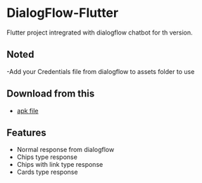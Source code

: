 # DialogFlow-Flutter

Flutter project intregrated with dialogflow chatbot for th version.

## Noted 
-Add your Credentials file from dialogflow to assets folder to use

## Download from this 
- [apk file](https://drive.google.com/file/d/1jJlXB6e3QeKxDbqjCLfxpK153c2vR_Ud/view?usp=sharing)

## Features
- Normal response from dialogflow
- Chips type response 
- Chips with link type response
- Cards type response
